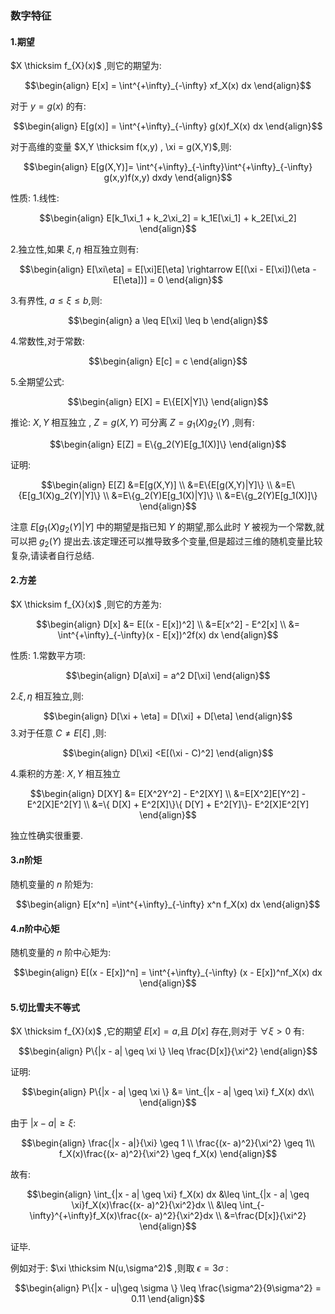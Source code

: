 ### 数字特征
#### 1.期望
$X \thicksim f_{X}(x)$ ,则它的期望为:

$$\begin{align}
    E[x] = \int^{+\infty}_{-\infty} xf_X(x) dx
\end{align}$$

对于 $y = g(x)$ 的有:

$$\begin{align}
    E[g(x)] = \int^{+\infty}_{-\infty} g(x)f_X(x) dx
\end{align}$$

对于高维的变量 $X,Y \thicksim f(x,y) , \xi = g(X,Y)$,则:

$$\begin{align}
    E[g(X,Y)]= \int^{+\infty}_{-\infty}\int^{+\infty}_{-\infty} g(x,y)f(x,y) dxdy
\end{align}$$

性质:
1.线性:

$$\begin{align}
    E[k_1\xi_1 + k_2\xi_2] = k_1E[\xi_1] + k_2E[\xi_2]
\end{align}$$

2.独立性,如果 $\xi,\eta$ 相互独立则有:

$$\begin{align}
    E[\xi\eta] = E[\xi]E[\eta] \rightarrow E[(\xi - E[\xi])(\eta - E[\eta])] = 0
\end{align}$$

3.有界性, $a \leq \xi \leq b$,则:

$$\begin{align}
    a \leq E[\xi] \leq b
\end{align}$$

4.常数性,对于常数:

$$\begin{align}
    E[c] = c
\end{align}$$

5.全期望公式:

$$\begin{align}
    E[X] = E\{E[X|Y]\}
\end{align}$$

推论: $X,Y$ 相互独立 , $Z = g(X,Y)$ 可分离 $Z = g_1(X)g_2(Y)$ ,则有:

$$\begin{align}
    E[Z] = E\{g_2(Y)E[g_1(X)]\}
\end{align}$$

证明:

$$\begin{align}
    E[Z] &=E[g(X,Y)] \\
    &=E\{E[g(X,Y)|Y]\} \\ 
    &=E\{E[g_1(X)g_2(Y)|Y]\} \\ 
    &=E\{g_2(Y)E[g_1(X)|Y]\} \\
    &=E\{g_2(Y)E[g_1(X)]\}
\end{align}$$

注意 $E[g_1(X)g_2(Y)|Y]$ 中的期望是指已知 $Y$ 的期望,那么此时 $Y$ 被视为一个常数,就可以把 $g_2(Y)$ 提出去.该定理还可以推导致多个变量,但是超过三维的随机变量比较复杂,请读者自行总结.

#### 2.方差
$X \thicksim f_{X}(x)$ ,则它的方差为:

$$\begin{align}
    D[x] &= E[(x - E[x])^2] \\
    &=E[x^2] - E^2[x] \\
    &= \int^{+\infty}_{-\infty}(x - E[x])^2f(x) dx
\end{align}$$

性质:
1.常数平方项:

$$\begin{align}
    D[a\xi] = a^2 D[\xi]
\end{align}$$

2.$\xi,\eta$ 相互独立,则:

$$\begin{align}
    D[\xi + \eta] = D[\xi] + D[\eta]
\end{align}$$
3.对于任意 $C \not ={E[\xi]}$ ,则:

$$\begin{align}
    D[\xi] <E[(\xi - C)^2]
\end{align}$$

4.乘积的方差:
$X,Y$ 相互独立

$$\begin{align}
    D[XY] &= E[X^2Y^2] - E^2[XY] \\
    &=E[X^2]E[Y^2] - E^2[X]E^2[Y] \\
    &=\{ D[X] + E^2[X]\}\{ D[Y] + E^2[Y]\}- E^2[X]E^2[Y]
\end{align}$$

独立性确实很重要.

#### 3.$n$阶矩
随机变量的 $n$ 阶矩为:

$$\begin{align}
    E[x^n] =\int^{+\infty}_{-\infty} x^n f_X(x) dx
\end{align}$$


#### 4.$n$阶中心矩
随机变量的 $n$ 阶中心矩为:

$$\begin{align}
    E[(x - E[x])^n] = \int^{+\infty}_{-\infty} (x - E[x])^nf_X(x) dx
\end{align}$$


#### 5.切比雪夫不等式
$X \thicksim f_{X}(x)$ ,它的期望 $E[x] = a$,且 $D[x]$ 存在,则对于 $\forall \xi >0$ 有:

$$\begin{align}
    P\{|x - a| \geq \xi \} \leq \frac{D[x]}{\xi^2}
\end{align}$$

证明:

$$\begin{align}
    P\{|x - a| \geq \xi \} &= \int_{|x - a| \geq \xi} f_X(x) dx\\
\end{align}$$


由于 $|x - a| \geq \xi$:

$$\begin{align}
    \frac{|x - a|}{\xi} \geq 1 \\
    \frac{(x- a)^2}{\xi^2} \geq 1\\
    f_X(x)\frac{(x- a)^2}{\xi^2} \geq f_X(x)
\end{align}$$

故有:

$$\begin{align}
    \int_{|x - a| \geq \xi} f_X(x) dx &\leq \int_{|x - a| \geq \xi}f_X(x)\frac{(x- a)^2}{\xi^2}dx \\
    &\leq \int_{-\infty}^{+\infty}f_X(x)\frac{(x- a)^2}{\xi^2}dx \\
    &=\frac{D[x]}{\xi^2}
\end{align}$$

证毕.

例如对于: $\xi \thicksim N(u,\sigma^2)$ ,则取 $\epsilon = 3 \sigma$ :

$$\begin{align}
    P\{|x - u|\geq \sigma \} \leq \frac{\sigma^2}{9\sigma^2} = 0.11
\end{align}$$


